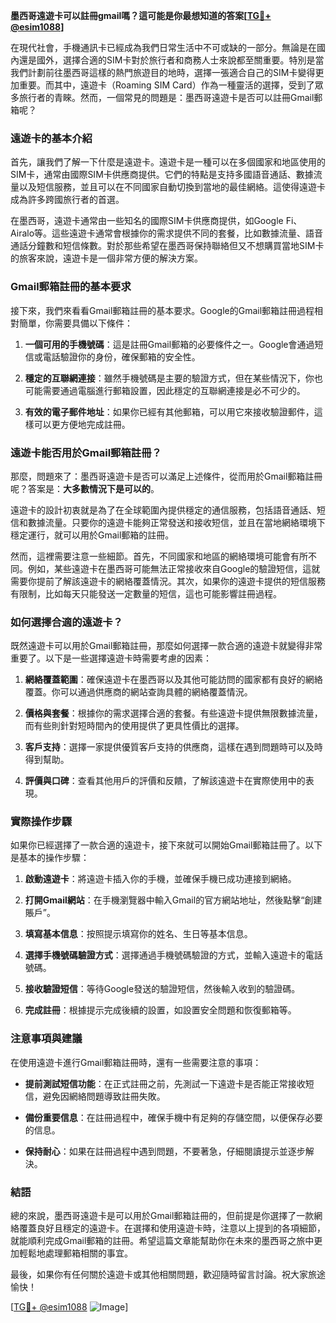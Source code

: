 **墨西哥遠遊卡可以註冊gmail嗎？這可能是你最想知道的答案[[TG💪+ @esim1088](https://t.me/s/esim1088)]**

在現代社會，手機通訊卡已經成為我們日常生活中不可或缺的一部分。無論是在國內還是國外，選擇合適的SIM卡對於旅行者和商務人士來說都至關重要。特別是當我們計劃前往墨西哥這樣的熱門旅遊目的地時，選擇一張適合自己的SIM卡變得更加重要。而其中，遠遊卡（Roaming SIM Card）作為一種靈活的選擇，受到了眾多旅行者的青睞。然而，一個常見的問題是：墨西哥遠遊卡是否可以註冊Gmail郵箱呢？

### 遠遊卡的基本介紹

首先，讓我們了解一下什麼是遠遊卡。遠遊卡是一種可以在多個國家和地區使用的SIM卡，通常由國際SIM卡供應商提供。它們的特點是支持多國語音通話、數據流量以及短信服務，並且可以在不同國家自動切換到當地的最佳網絡。這使得遠遊卡成為許多跨國旅行者的首選。

在墨西哥，遠遊卡通常由一些知名的國際SIM卡供應商提供，如Google Fi、Airalo等。這些遠遊卡通常會根據你的需求提供不同的套餐，比如數據流量、語音通話分鐘數和短信條數。對於那些希望在墨西哥保持聯絡但又不想購買當地SIM卡的旅客來說，遠遊卡是一個非常方便的解決方案。

### Gmail郵箱註冊的基本要求

接下來，我們來看看Gmail郵箱註冊的基本要求。Google的Gmail郵箱註冊過程相對簡單，你需要具備以下條件：

1. **一個可用的手機號碼**：這是註冊Gmail郵箱的必要條件之一。Google會通過短信或電話驗證你的身份，確保郵箱的安全性。
   
2. **穩定的互聯網連接**：雖然手機號碼是主要的驗證方式，但在某些情況下，你也可能需要通過電腦進行郵箱設置，因此穩定的互聯網連接是必不可少的。

3. **有效的電子郵件地址**：如果你已經有其他郵箱，可以用它來接收驗證郵件，這樣可以更方便地完成註冊。

### 遠遊卡能否用於Gmail郵箱註冊？

那麼，問題來了：墨西哥遠遊卡是否可以滿足上述條件，從而用於Gmail郵箱註冊呢？答案是：**大多數情況下是可以的**。

遠遊卡的設計初衷就是為了在全球範圍內提供穩定的通信服務，包括語音通話、短信和數據流量。只要你的遠遊卡能夠正常發送和接收短信，並且在當地網絡環境下穩定運行，就可以用於Gmail郵箱的註冊。

然而，這裡需要注意一些細節。首先，不同國家和地區的網絡環境可能會有所不同。例如，某些遠遊卡在墨西哥可能無法正常接收來自Google的驗證短信，這就需要你提前了解該遠遊卡的網絡覆蓋情況。其次，如果你的遠遊卡提供的短信服務有限制，比如每天只能發送一定數量的短信，這也可能影響註冊過程。

### 如何選擇合適的遠遊卡？

既然遠遊卡可以用於Gmail郵箱註冊，那麼如何選擇一款合適的遠遊卡就變得非常重要了。以下是一些選擇遠遊卡時需要考慮的因素：

1. **網絡覆蓋範圍**：確保遠遊卡在墨西哥以及其他可能訪問的國家都有良好的網絡覆蓋。你可以通過供應商的網站查詢具體的網絡覆蓋情況。

2. **價格與套餐**：根據你的需求選擇合適的套餐。有些遠遊卡提供無限數據流量，而有些則針對短時間內的使用提供了更具性價比的選擇。

3. **客戶支持**：選擇一家提供優質客戶支持的供應商，這樣在遇到問題時可以及時得到幫助。

4. **評價與口碑**：查看其他用戶的評價和反饋，了解該遠遊卡在實際使用中的表現。

### 實際操作步驟

如果你已經選擇了一款合適的遠遊卡，接下來就可以開始Gmail郵箱註冊了。以下是基本的操作步驟：

1. **啟動遠遊卡**：將遠遊卡插入你的手機，並確保手機已成功連接到網絡。

2. **打開Gmail網站**：在手機瀏覽器中輸入Gmail的官方網站地址，然後點擊“創建賬戶”。

3. **填寫基本信息**：按照提示填寫你的姓名、生日等基本信息。

4. **選擇手機號碼驗證方式**：選擇通過手機號碼驗證的方式，並輸入遠遊卡的電話號碼。

5. **接收驗證短信**：等待Google發送的驗證短信，然後輸入收到的驗證碼。

6. **完成註冊**：根據提示完成後續的設置，如設置安全問題和恢復郵箱等。

### 注意事項與建議

在使用遠遊卡進行Gmail郵箱註冊時，還有一些需要注意的事項：

- **提前測試短信功能**：在正式註冊之前，先測試一下遠遊卡是否能正常接收短信，避免因網絡問題導致註冊失敗。
  
- **備份重要信息**：在註冊過程中，確保手機中有足夠的存儲空間，以便保存必要的信息。

- **保持耐心**：如果在註冊過程中遇到問題，不要著急，仔細閱讀提示並逐步解決。

### 結語

總的來說，墨西哥遠遊卡是可以用於Gmail郵箱註冊的，但前提是你選擇了一款網絡覆蓋良好且穩定的遠遊卡。在選擇和使用遠遊卡時，注意以上提到的各項細節，就能順利完成Gmail郵箱的註冊。希望這篇文章能幫助你在未來的墨西哥之旅中更加輕鬆地處理郵箱相關的事宜。

最後，如果你有任何關於遠遊卡或其他相關問題，歡迎隨時留言討論。祝大家旅途愉快！

[[TG💪+ @esim1088](https://t.me/s/esim1088) ![Image](https://i.postimg.cc/4NQfJmqS/Snipaste-2025-05-13-00-14-12.png)]